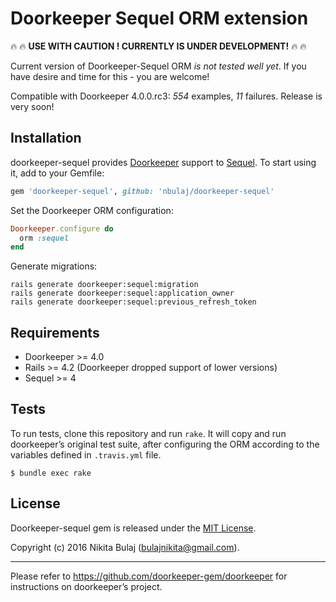 # Doorkeeper Sequel ORM extension

:fire: :fire: **USE WITH CAUTION ! CURRENTLY IS UNDER DEVELOPMENT!** :fire: :fire:

Current version of Doorkeeper-Sequel ORM _is not tested well yet_. If you have desire and time for this - you are welcome!

Compatible with Doorkeeper 4.0.0.rc3: _554_ examples, _11_ failures. Release is very soon!

## Installation

doorkeeper-sequel provides [Doorkeeper](https://github.com/doorkeeper-gem/doorkeeper) support to [Sequel](https://github.com/jeremyevans/sequel).
To start using it, add to your Gemfile:

``` ruby
gem 'doorkeeper-sequel', github: 'nbulaj/doorkeeper-sequel'
```

Set the Doorkeeper ORM configuration:

``` ruby
Doorkeeper.configure do
  orm :sequel
end
```

Generate migrations:

```
rails generate doorkeeper:sequel:migration
rails generate doorkeeper:sequel:application_owner
rails generate doorkeeper:sequel:previous_refresh_token
```

## Requirements

* Doorkeeper >= 4.0
* Rails >= 4.2 (Doorkeeper dropped support of lower versions)
* Sequel >= 4

## Tests

To run tests, clone this repository and run `rake`. It will copy and run
doorkeeper’s original test suite, after configuring the ORM according to the
variables defined in `.travis.yml` file.

```
$ bundle exec rake
```

## License

Doorkeeper-sequel gem is released under the [MIT License](http://www.opensource.org/licenses/MIT).

Copyright (c) 2016 Nikita Bulaj (bulajnikita@gmail.com).

---

Please refer to https://github.com/doorkeeper-gem/doorkeeper for instructions on
doorkeeper’s project.
